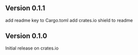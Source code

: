 ## Version 0.1.1

add readme key to Cargo.toml
add crates.io shield to readme

## Version 0.1.0

Initial release on crates.io
